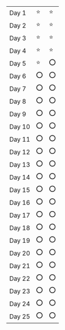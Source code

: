 ||||
|-|-|-|
|Day 1|⭐|⭐|
|Day 2|⭐|⭐|
|Day 3|⭐|⭐|
|Day 4|⭐|⭐|
|Day 5|⭐|⭕|
|Day 6|⭕|⭕|
|Day 7|⭕|⭕|
|Day 8|⭕|⭕|
|Day 9|⭕|⭕|
|Day 10|⭕|⭕|
|Day 11|⭕|⭕|
|Day 12|⭕|⭕|
|Day 13|⭕|⭕|
|Day 14|⭕|⭕|
|Day 15|⭕|⭕|
|Day 16|⭕|⭕|
|Day 17|⭕|⭕|
|Day 18|⭕|⭕|
|Day 19|⭕|⭕|
|Day 20|⭕|⭕|
|Day 21|⭕|⭕|
|Day 22|⭕|⭕|
|Day 23|⭕|⭕|
|Day 24|⭕|⭕|
|Day 25|⭕|⭕|